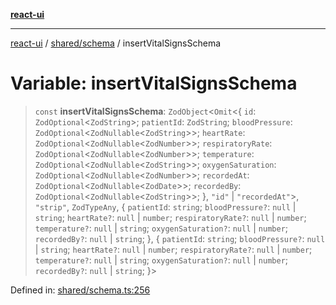 [**react-ui**](../../../README.md)

***

[react-ui](../../../README.md) / [shared/schema](../README.md) / insertVitalSignsSchema

# Variable: insertVitalSignsSchema

> `const` **insertVitalSignsSchema**: `ZodObject`\<`Omit`\<\{ `id`: `ZodOptional`\<`ZodString`\>; `patientId`: `ZodString`; `bloodPressure`: `ZodOptional`\<`ZodNullable`\<`ZodString`\>\>; `heartRate`: `ZodOptional`\<`ZodNullable`\<`ZodNumber`\>\>; `respiratoryRate`: `ZodOptional`\<`ZodNullable`\<`ZodNumber`\>\>; `temperature`: `ZodOptional`\<`ZodNullable`\<`ZodString`\>\>; `oxygenSaturation`: `ZodOptional`\<`ZodNullable`\<`ZodNumber`\>\>; `recordedAt`: `ZodOptional`\<`ZodNullable`\<`ZodDate`\>\>; `recordedBy`: `ZodOptional`\<`ZodNullable`\<`ZodString`\>\>; \}, `"id"` \| `"recordedAt"`\>, `"strip"`, `ZodTypeAny`, \{ `patientId`: `string`; `bloodPressure?`: `null` \| `string`; `heartRate?`: `null` \| `number`; `respiratoryRate?`: `null` \| `number`; `temperature?`: `null` \| `string`; `oxygenSaturation?`: `null` \| `number`; `recordedBy?`: `null` \| `string`; \}, \{ `patientId`: `string`; `bloodPressure?`: `null` \| `string`; `heartRate?`: `null` \| `number`; `respiratoryRate?`: `null` \| `number`; `temperature?`: `null` \| `string`; `oxygenSaturation?`: `null` \| `number`; `recordedBy?`: `null` \| `string`; \}\>

Defined in: [shared/schema.ts:256](https://github.com/UWA-CITS5206-DMR/react-ui/blob/7050e78c07ed514b5a3e8c4228a2104c7641f592/shared/schema.ts#L256)
